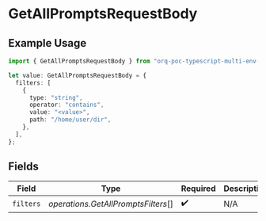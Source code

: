# GetAllPromptsRequestBody

## Example Usage

```typescript
import { GetAllPromptsRequestBody } from "orq-poc-typescript-multi-env-version/models/operations";

let value: GetAllPromptsRequestBody = {
  filters: [
    {
      type: "string",
      operator: "contains",
      value: "<value>",
      path: "/home/user/dir",
    },
  ],
};
```

## Fields

| Field                               | Type                                | Required                            | Description                         |
| ----------------------------------- | ----------------------------------- | ----------------------------------- | ----------------------------------- |
| `filters`                           | *operations.GetAllPromptsFilters*[] | :heavy_check_mark:                  | N/A                                 |